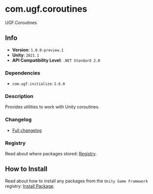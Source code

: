 # com.ugf.coroutines

UGF.Coroutines

## Info

- **Version**: `1.0.0-preview.1`
- **Unity**: `2021.1`
- **API Compatibility Level**: `.NET Standard 2.0`

### Dependencies

- `com.ugf.initialize`: `2.6.0`


### Description

Provides utilities to work with Unity coroutines.

### Changelog

- [Full changelog](changelog.md)

### Registry

Read about where packages stored: [Registry](https://github.com/unity-game-framework/organization/blob/main/docs/registry.md).

## How to Install

Read about how to install any packages from the `Unity Game Framework` registry: [Install Package](https://github.com/unity-game-framework/organization/blob/main/docs/install-packages.md).
